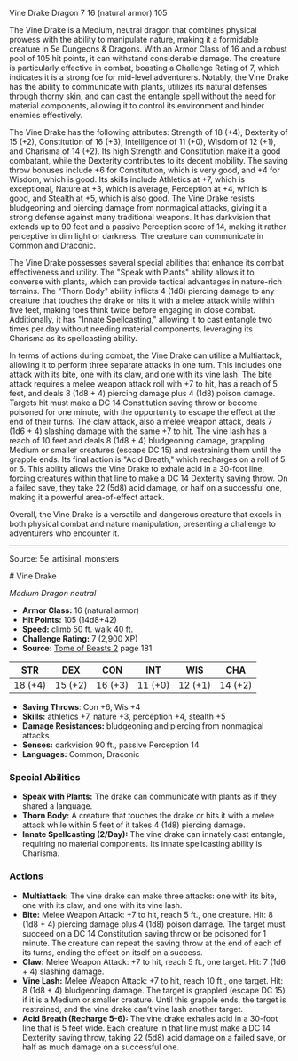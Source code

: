 <MonsterName/>Vine Drake</MonsterName>
<CreatureType/>Dragon</CreatureType>
<CR/>7</CR>
<AC/>16 (natural armor)</AC>
<HP/>105</HP>
<summary>The Vine Drake is a Medium, neutral dragon that combines physical prowess with the ability to manipulate nature, making it a formidable creature in 5e Dungeons & Dragons. With an Armor Class of 16 and a robust pool of 105 hit points, it can withstand considerable damage. The creature is particularly effective in combat, boasting a Challenge Rating of 7, which indicates it is a strong foe for mid-level adventurers. Notably, the Vine Drake has the ability to communicate with plants, utilizes its natural defenses through thorny skin, and can cast the entangle spell without the need for material components, allowing it to control its environment and hinder enemies effectively. </summary>

<detail>

The Vine Drake has the following attributes: Strength of 18 (+4), Dexterity of 15 (+2), Constitution of 16 (+3), Intelligence of 11 (+0), Wisdom of 12 (+1), and Charisma of 14 (+2). Its high Strength and Constitution make it a good combatant, while the Dexterity contributes to its decent mobility. The saving throw bonuses include +6 for Constitution, which is very good, and +4 for Wisdom, which is good. Its skills include Athletics at +7, which is exceptional, Nature at +3, which is average, Perception at +4, which is good, and Stealth at +5, which is also good. The Vine Drake resists bludgeoning and piercing damage from nonmagical attacks, giving it a strong defense against many traditional weapons. It has darkvision that extends up to 90 feet and a passive Perception score of 14, making it rather perceptive in dim light or darkness. The creature can communicate in Common and Draconic.

The Vine Drake possesses several special abilities that enhance its combat effectiveness and utility. The "Speak with Plants" ability allows it to converse with plants, which can provide tactical advantages in nature-rich terrains. The "Thorn Body" ability inflicts 4 (1d8) piercing damage to any creature that touches the drake or hits it with a melee attack while within five feet, making foes think twice before engaging in close combat. Additionally, it has "Innate Spellcasting," allowing it to cast entangle two times per day without needing material components, leveraging its Charisma as its spellcasting ability.

In terms of actions during combat, the Vine Drake can utilize a Multiattack, allowing it to perform three separate attacks in one turn. This includes one attack with its bite, one with its claw, and one with its vine lash. The bite attack requires a melee weapon attack roll with +7 to hit, has a reach of 5 feet, and deals 8 (1d8 + 4) piercing damage plus 4 (1d8) poison damage. Targets hit must make a DC 14 Constitution saving throw or become poisoned for one minute, with the opportunity to escape the effect at the end of their turns. The claw attack, also a melee weapon attack, deals 7 (1d6 + 4) slashing damage with the same +7 to hit. The vine lash has a reach of 10 feet and deals 8 (1d8 + 4) bludgeoning damage, grappling Medium or smaller creatures (escape DC 15) and restraining them until the grapple ends. Its final action is "Acid Breath," which recharges on a roll of 5 or 6. This ability allows the Vine Drake to exhale acid in a 30-foot line, forcing creatures within that line to make a DC 14 Dexterity saving throw. On a failed save, they take 22 (5d8) acid damage, or half on a successful one, making it a powerful area-of-effect attack. 

Overall, the Vine Drake is a versatile and dangerous creature that excels in both physical combat and nature manipulation, presenting a challenge to adventurers who encounter it.</detail>



---

Source: 5e_artisinal_monsters

<statblock>
# Vine Drake

*Medium* *Dragon* *neutral*

- **Armor Class:** 16 (natural armor)
- **Hit Points:** 105 (14d8+42)
- **Speed:** climb 50 ft. walk 40 ft.
- **Challenge Rating:** 7 (2,900 XP)
- **Source:** [Tome of Beasts 2](https://koboldpress.com/kpstore/product/tome-of-beasts-2-for-5th-edition) page 181

| STR | DEX | CON | INT | WIS | CHA |
| --- | --- | --- | --- | --- | --- |
| 18 (+4) | 15 (+2) | 16 (+3) | 11 (+0) | 12 (+1) | 14 (+2) |

- **Saving Throws**: Con +6, Wis +4
- **Skills:** athletics +7, nature +3, perception +4, stealth +5
- **Damage Resistances:** bludgeoning and piercing from nonmagical attacks
- **Senses:** darkvision 90 ft., passive Perception 14
- **Languages:** Common, Draconic

### Special Abilities

- **Speak with Plants:** The drake can communicate with plants as if they shared a language.
- **Thorn Body:** A creature that touches the drake or hits it with a melee attack while within 5 feet of it takes 4 (1d8) piercing damage.
- **Innate Spellcasting (2/Day):** The vine drake can innately cast entangle, requiring no material components. Its innate spellcasting ability is Charisma.

### Actions

- **Multiattack:** The vine drake can make three attacks: one with its bite, one with its claw, and one with its vine lash.
- **Bite:** Melee Weapon Attack: +7 to hit, reach 5 ft., one creature. Hit: 8 (1d8 + 4) piercing damage plus 4 (1d8) poison damage. The target must succeed on a DC 14 Constitution saving throw or be poisoned for 1 minute. The creature can repeat the saving throw at the end of each of its turns, ending the effect on itself on a success.
- **Claw:** Melee Weapon Attack: +7 to hit, reach 5 ft., one target. Hit: 7 (1d6 + 4) slashing damage.
- **Vine Lash:** Melee Weapon Attack: +7 to hit, reach 10 ft., one target. Hit: 8 (1d8 + 4) bludgeoning damage. The target is grappled (escape DC 15) if it is a Medium or smaller creature. Until this grapple ends, the target is restrained, and the vine drake can’t vine lash another target.
- **Acid Breath (Recharge 5-6):** The vine drake exhales acid in a 30-foot line that is 5 feet wide. Each creature in that line must make a DC 14 Dexterity saving throw, taking 22 (5d8) acid damage on a failed save, or half as much damage on a successful one.


</statblock>


